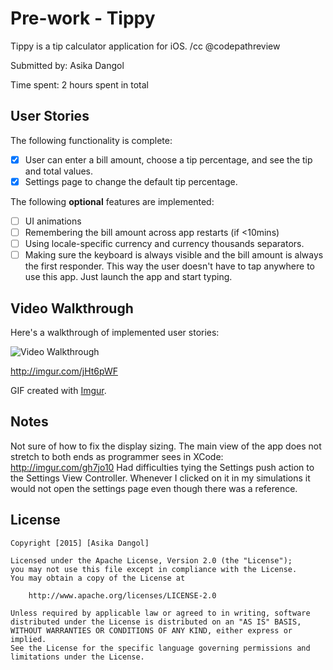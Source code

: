 # Pre-work - Tippy

Tippy is a tip calculator application for iOS. /cc @codepathreview

Submitted by: Asika Dangol

Time spent: 2 hours spent in total

## User Stories

The following functionality is complete:

* [X] User can enter a bill amount, choose a tip percentage, and see the tip and total values.
* [X] Settings page to change the default tip percentage.

The following **optional** features are implemented:
* [ ] UI animations
* [ ] Remembering the bill amount across app restarts (if <10mins)
* [ ] Using locale-specific currency and currency thousands separators.
* [ ] Making sure the keyboard is always visible and the bill amount is always the first responder. This way the user doesn't have to tap anywhere to use this app. Just launch the app and start typing.

## Video Walkthrough 

Here's a walkthrough of implemented user stories:

<img src='http://imgur.com/jHt6pWF' title='Video Walkthrough' width='' alt='Video Walkthrough' />

http://imgur.com/jHt6pWF

GIF created with [Imgur](http://www.imgur.com/).

## Notes

Not sure of how to fix the display sizing. The main view of the app does not stretch to both ends as programmer sees in XCode: http://imgur.com/gh7jo10 Had difficulties tying the Settings push action to the Settings View Controller. Whenever I clicked on it in my simulations it would not open the settings page even though there was a reference.

## License

    Copyright [2015] [Asika Dangol]

    Licensed under the Apache License, Version 2.0 (the "License");
    you may not use this file except in compliance with the License.
    You may obtain a copy of the License at

        http://www.apache.org/licenses/LICENSE-2.0

    Unless required by applicable law or agreed to in writing, software
    distributed under the License is distributed on an "AS IS" BASIS,
    WITHOUT WARRANTIES OR CONDITIONS OF ANY KIND, either express or implied.
    See the License for the specific language governing permissions and
    limitations under the License.
